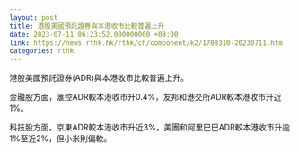 ```yaml
---
layout: post
title: 港股美國預託證券與本港收市比較普遍上升
date: 2023-07-11 06:23:52.000000000 +08:00
link: https://news.rthk.hk/rthk/ch/component/k2/1708310-20230711.htm
categories: rthk
---
```


港股美國預託證券(ADR)與本港收市比較普遍上升。

金融股方面，滙控ADR較本港收市升0.4%，友邦和港交所ADR較本港收市升近1%。

科技股方面，京東ADR較本港收市升近3%，美團和阿里巴巴ADR較本港收市升逾1%至近2%，但小米則偏軟。
